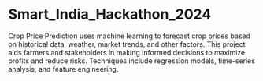 # Smart_India_Hackathon_2024
Crop Price Prediction uses machine learning to forecast crop prices based on historical data, weather, market trends, and other factors. This project aids farmers and stakeholders in making informed decisions to maximize profits and reduce risks. Techniques include regression models, time-series analysis, and feature engineering.
